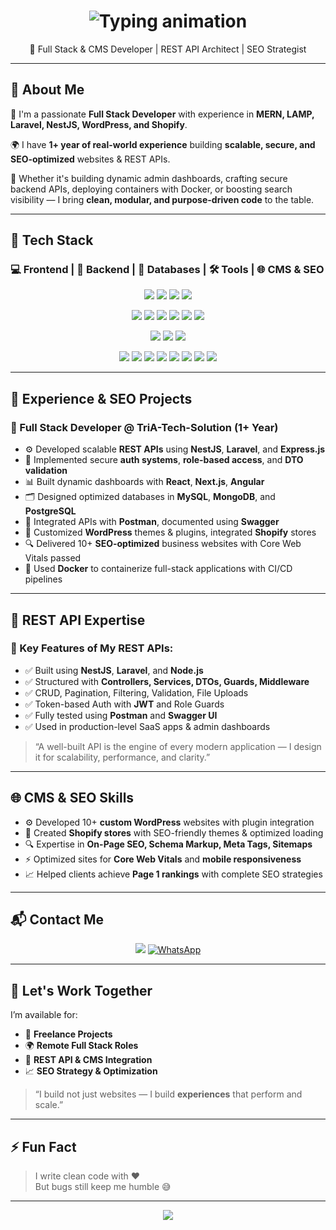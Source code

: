 <!-- Typing animation header -->
<h1 align="center">
  <img src="https://readme-typing-svg.herokuapp.com/?font=Fira+Code&size=28&pause=1000&center=true&vCenter=true&width=700&lines=Hi%2C+I'm+Ali+Muhammad;Full+Stack+Web+Developer;MERN+%2F+LAMP+%2F+CMS+Specialist;+WordPress+%7C+Shopify+%7C+SEO+Expert;Clean+Code+Advocate+%F0%9F%92%AA" alt="Typing animation" />
</h1>

<p align="center">
  🚀 Full Stack & CMS Developer | REST API Architect | SEO Strategist
</p>

---

## 🧠 About Me

🎯 I'm a passionate **Full Stack Developer** with experience in **MERN, LAMP, Laravel, NestJS, WordPress, and Shopify**.

🌍 I have **1+ year of real-world experience** building **scalable, secure, and SEO-optimized** websites & REST APIs.

🔧 Whether it's building dynamic admin dashboards, crafting secure backend APIs, deploying containers with Docker, or boosting search visibility — I bring **clean, modular, and purpose-driven code** to the table.

---

## 🔧 Tech Stack

### 💻 Frontend | 🧠 Backend | 💾 Databases | 🛠️ Tools | 🌐 CMS & SEO

<p align="center">
  <!-- Frontend -->
  <img src="https://img.shields.io/badge/-React-61DAFB?logo=react&logoColor=white&style=for-the-badge" />
  <img src="https://img.shields.io/badge/-Next.js-000000?logo=next.js&logoColor=white&style=for-the-badge" />
  <img src="https://img.shields.io/badge/-Angular-DD0031?logo=angular&logoColor=white&style=for-the-badge" />
  <img src="https://img.shields.io/badge/-Bootstrap-7952B3?logo=bootstrap&logoColor=white&style=for-the-badge" />
</p>

<p align="center">
  <!-- Backend -->
  <img src="https://img.shields.io/badge/-Node.js-339933?logo=node.js&logoColor=white&style=for-the-badge" />
  <img src="https://img.shields.io/badge/-Express.js-000000?logo=express&logoColor=white&style=for-the-badge" />
  <img src="https://img.shields.io/badge/-NestJS-E0234E?logo=nestjs&logoColor=white&style=for-the-badge" />
  <img src="https://img.shields.io/badge/-PHP-777BB4?logo=php&logoColor=white&style=for-the-badge" />
  <img src="https://img.shields.io/badge/-Laravel-FF2D20?logo=laravel&logoColor=white&style=for-the-badge" />
  <img src="https://img.shields.io/badge/-CodeIgniter-EF4223?logo=codeigniter&logoColor=white&style=for-the-badge" />
</p>

<p align="center">
  <!-- CMS -->
  <img src="https://img.shields.io/badge/-WordPress-21759B?logo=wordpress&logoColor=white&style=for-the-badge" />
  <img src="https://img.shields.io/badge/-Shopify-7AB55C?logo=shopify&logoColor=white&style=for-the-badge" />
  <img src="https://img.shields.io/badge/-WooCommerce-96588A?logo=woocommerce&logoColor=white&style=for-the-badge" />
</p>

<p align="center">
  <!-- Database & Tools -->
  <img src="https://img.shields.io/badge/-MySQL-4479A1?logo=mysql&logoColor=white&style=for-the-badge" />
  <img src="https://img.shields.io/badge/-MongoDB-47A248?logo=mongodb&logoColor=white&style=for-the-badge" />
  <img src="https://img.shields.io/badge/-PostgreSQL-4169E1?logo=postgresql&logoColor=white&style=for-the-badge" />
  <img src="https://img.shields.io/badge/-Docker-2496ED?logo=docker&logoColor=white&style=for-the-badge" />
  <img src="https://img.shields.io/badge/-Git-F05032?logo=git&logoColor=white&style=for-the-badge" />
  <img src="https://img.shields.io/badge/-GitHub-181717?logo=github&logoColor=white&style=for-the-badge" />
  <img src="https://img.shields.io/badge/-Postman-FF6C37?logo=postman&logoColor=white&style=for-the-badge" />
  <img src="https://img.shields.io/badge/-SEO-0A66C2?logo=google&logoColor=white&style=for-the-badge" />
</p>

---

## 💼 Experience & SEO Projects

### 🏢 Full Stack Developer @ TriA-Tech-Solution (1+ Year)

- ⚙️ Developed scalable **REST APIs** using **NestJS**, **Laravel**, and **Express.js**
- 🔐 Implemented secure **auth systems**, **role-based access**, and **DTO validation**
- 📊 Built dynamic dashboards with **React**, **Next.js**, **Angular**
- 🗂️ Designed optimized databases in **MySQL**, **MongoDB**, and **PostgreSQL**
- 🧠 Integrated APIs with **Postman**, documented using **Swagger**
- 🧩 Customized **WordPress** themes & plugins, integrated **Shopify** stores
- 🔍 Delivered 10+ **SEO-optimized** business websites with Core Web Vitals passed
- 🐳 Used **Docker** to containerize full-stack applications with CI/CD pipelines

---

## 📡 REST API Expertise

### 🧠 Key Features of My REST APIs:

- ✅ Built using **NestJS**, **Laravel**, and **Node.js**
- ✅ Structured with **Controllers, Services, DTOs, Guards, Middleware**
- ✅ CRUD, Pagination, Filtering, Validation, File Uploads
- ✅ Token-based Auth with **JWT** and Role Guards
- ✅ Fully tested using **Postman** and **Swagger UI**
- ✅ Used in production-level SaaS apps & admin dashboards

> “A well-built API is the engine of every modern application — I design it for scalability, performance, and clarity.”

---

## 🌐 CMS & SEO Skills

- ⚙️ Developed 10+ **custom WordPress** websites with plugin integration
- 🛒 Created **Shopify stores** with SEO-friendly themes & optimized loading
- 🔍 Expertise in **On-Page SEO, Schema Markup, Meta Tags, Sitemaps**
- ⚡ Optimized sites for **Core Web Vitals** and **mobile responsiveness**
- 📈 Helped clients achieve **Page 1 rankings** with complete SEO strategies

---

## 📬 Contact Me

<p align="center">
  <a href="mailto:alimuhammad12.2005@gmail.com"><img src="https://img.shields.io/badge/Gmail-D14836?logo=gmail&logoColor=white&style=for-the-badge"></a>
  <a href="https://wa.me/923312187411" target="_blank">
    <img src="https://img.shields.io/badge/WhatsApp-25D366?logo=whatsapp&logoColor=white&style=for-the-badge" alt="WhatsApp">
  </a>
</p>

---

## 🤝 Let's Work Together

I’m available for:

- 🔧 **Freelance Projects**
- 🌍 **Remote Full Stack Roles**
- 🧠 **REST API & CMS Integration**
- 📈 **SEO Strategy & Optimization**

> “I build not just websites — I build **experiences** that perform and scale.”

---

## ⚡ Fun Fact

> I write clean code with ❤️  
> But bugs still keep me humble 😅

---

<p align="center">
  <img src="https://capsule-render.vercel.app/api?type=waving&color=gradient&height=120&section=footer"/>
</p>
